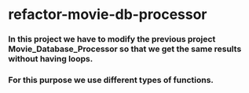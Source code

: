 # refactor-movie-db-processor

### In this project we have to modify the previous project Movie_Database_Processor so that we get the same results without having loops.

### For this purpose we use different types of functions.